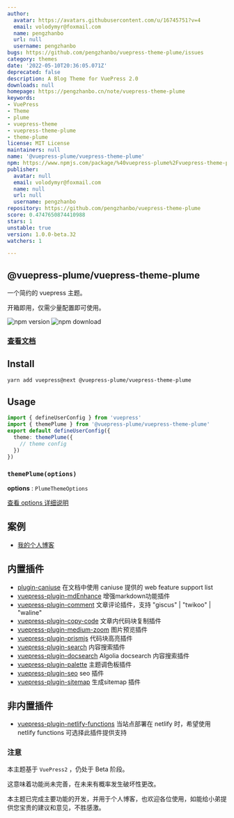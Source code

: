 ```yaml
---
author:
  avatar: https://avatars.githubusercontent.com/u/16745751?v=4
  email: volodymyr@foxmail.com
  name: pengzhanbo
  url: null
  username: pengzhanbo
bugs: https://github.com/pengzhanbo/vuepress-theme-plume/issues
category: themes
date: '2022-05-10T20:36:05.071Z'
deprecated: false
description: A Blog Theme for VuePress 2.0
downloads: null
homepage: https://pengzhanbo.cn/note/vuepress-theme-plume
keywords:
- VuePress
- Theme
- plume
- vuepress-theme
- vuepress-theme-plume
- theme-plume
license: MIT License
maintainers: null
name: '@vuepress-plume/vuepress-theme-plume'
npm: https://www.npmjs.com/package/%40vuepress-plume%2Fvuepress-theme-plume
publisher:
  avatar: null
  email: volodymyr@foxmail.com
  name: null
  url: null
  username: pengzhanbo
repository: https://github.com/pengzhanbo/vuepress-theme-plume
score: 0.4747650874410988
stars: 1
unstable: true
version: 1.0.0-beta.32
watchers: 1

---
```


## @vuepress-plume/vuepress-theme-plume

一个简约的 vuepress 主题。

开箱即用，仅需少量配置即可使用。

![npm version](https://badge.fury.io/js/@vuepress-plume%2Fvuepress-theme-plume.svg)
![npm download](https://img.shields.io/npm/dm/@vuepress-plume/vuepress-theme-plume?style=flat)

### [查看文档](https://pengzhanbo.cn/note/vuepress-theme-plume)

## Install

``` sh
yarn add vuepress@next @vuepress-plume/vuepress-theme-plume
```

## Usage

``` ts
import { defineUserConfig } from 'vuepress'
import { themePlume } from '@vuepress-plume/vuepress-theme-plume'
export default defineUserConfig({
  theme: themePlume({
    // theme config
  })
})
```

### `themePlume(options)`

__options__ : `PlumeThemeOptions`

[查看 options 详细说明](https://pengzhanbo.cn/note/vuepress-theme-plume/theme-config/)

## 案例

- [我的个人博客](https://pengzhanbo.cn/)
  

## 内置插件

- [plugin-caniuse](https://github.com/pengzhanbo/vuepress-theme-plume/tree/main/packages/plugin-caniuse) 在文档中使用 caniuse 提供的 web feature support list
- [vuepress-plugin-mdEnhance](https://vuepress-theme-hope.github.io/v2/md-enhance/zh/) 增强markdown功能插件
- [vuepress-plugin-comment](https://vuepress-theme-hope.github.io/v2/comment/zh/) 文章评论插件，支持 "giscus" | "twikoo" | "waline"
- [vuepress-plugin-copy-code](https://github.com/pengzhanbo/vuepress-theme-plume/tree/main/packages/plugin-copy-code) 文章内代码块复制插件
- [vuepress-plugin-medium-zoom](https://v2.vuepress.vuejs.org/zh/reference/plugin/medium-zoom.html) 图片预览插件
- [vuepress-plugin-prismjs](https://v2.vuepress.vuejs.org/zh/reference/plugin/prismjs.html) 代码块高亮插件
- [vuepress-plugin-search](https://v2.vuepress.vuejs.org/zh/reference/plugin/search.html) 内容搜索插件
- [vuepress-plugin-docsearch](https://v2.vuepress.vuejs.org/zh/reference/plugin/docsearch.html) Algolia docsearch 内容搜索插件
- [vuepress-plugin-palette](https://v2.vuepress.vuejs.org/zh/reference/plugin/palette.html) 主题调色板插件
- [vuepress-plugin-seo](https://vuepress-theme-hope.github.io/v2/seo/zh/) seo 插件
- [vuepress-plugin-sitemap](https://vuepress-theme-hope.github.io/v2/sitemap/zh/) 生成sitemap 插件

## 非内置插件

- [vuepress-plugin-netlify-functions](https://github.com/pengzhanbo/vuepress-theme-plume/tree/main/packages/plugin-netlify-functions) 当站点部署在 netlify 时，希望使用 netlify functions 可选择此插件提供支持
### 注意

本主题基于 `VuePress2` ，仍处于 Beta 阶段。

这意味着功能尚未完善，在未来有概率发生破坏性更改。

本主题已完成主要功能的开发，并用于个人博客，也欢迎各位使用，如能给小弟提供您宝贵的建议和意见，不胜感激。
